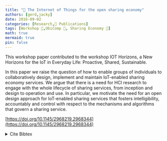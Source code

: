 ```yaml
---
title: "📜 The Internet of Things for the open sharing economy"
authors: [gerd,jacky]
date: 2016-09-02
categories: [Research,📜 Publications]
tags: [Workshop 📘,UbiComp 🎯, Sharing Economy 📱]
math: true
mermaid: true
pin: false
---
```



This workshop paper contributed to the workshop IOT Horizons, a New Horizons for the IoT in Everyday Life: Proactive, Shared, Sustainable.

In this paper we raise the question of how to enable groups of individuals to collaboratively design, implement and maintain IoT-enabled sharing economy services. We argue that there is a need for HCl research to engage with the whole lifecycle of sharing services, from inception and design to operation and use. In particular, we motivate the need for an open design approach for IoT-enabled sharing services that fosters intelligibility, accountably and control with respect to the mechanisms and algorithms that govern a sharing service.

[https://doi.org/10.1145/2968219.2968344](https://doi.org/10.1145/2968219.2968344)

<details>
    <summary>Cite Bibtex</summary>
    <pre>
@inproceedings{kortuem-ubicomp-2016,
    author = {Kortuem, Gerd and Bourgeois, Jacky},
    title = {The Internet of Things for the Open Sharing Economy},
    year = {2016},
    isbn = {9781450344623},
    publisher = {Association for Computing Machinery},
    address = {New York, NY, USA},
    url = {https://doi.org/10.1145/2968219.2968344},
    doi = {10.1145/2968219.2968344},
    abstract = {In this paper we raise the question of how to enable groups of individuals to collaboratively
    design, implement and maintain IoT-enabled sharing economy services. We argue that
    there is a need for HCl research to engage with the whole lifecycle of sharing services,
    from inception and design to operation and use. In particular, we motivate the need
    for an open design approach for IoT-enabled sharing services that fosters intelligibility,
    accountably and control with respect to the mechanisms and algorithms that govern
    a sharing service.},
    booktitle = {Proceedings of the 2016 ACM International Joint Conference on Pervasive and Ubiquitous Computing: Adjunct},
    pages = {666–669},
    numpages = {4},
    keywords = {internet of things, open design, human-computer interaction, collaborative design, sharing economy},
    location = {Heidelberg, Germany},
    series = {UbiComp '16}
}
    </pre>
</details>


